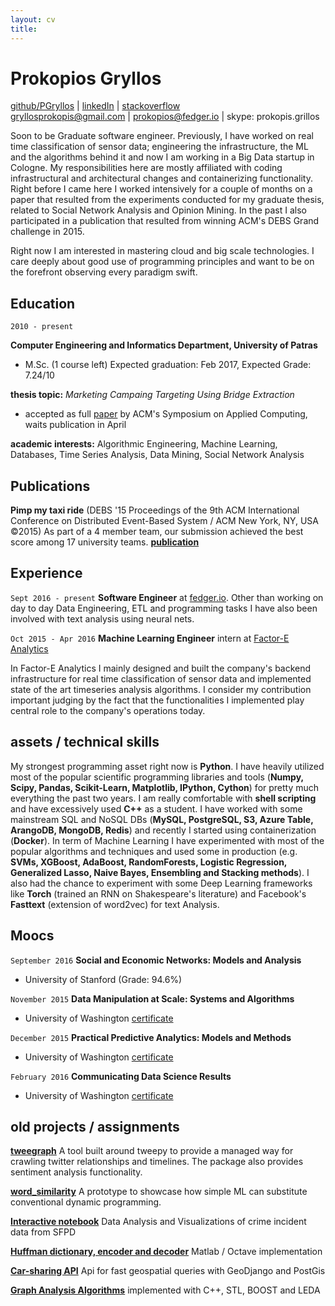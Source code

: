 ```yaml
---
layout: cv
title:
---
```


# Prokopios Gryllos

<div id="webaddress">
<a href="http://www.github.com/PGryllos">github/PGryllos</a>
|  <a href="https://www.linkedin.com/in/pgryllos">linkedIn</a>
|  <a href="http://stackoverflow.com/users/4068678/letsplayyahtzee">stackoverflow</a>
<!-- |  <a href="http://www.kaggle.com/pgryllos">kaggle</a>-->
</div>
<div id="webaddress">
<a href="http://gryllosprokopis@gmail.com">gryllosprokopis@gmail.com</a>
|  <a href="prokopios@fedger.io">prokopios@fedger.io</a>
|  <a> skype: prokopis.grillos </a>
</div>

Soon to be Graduate software engineer. Previously, I have worked on real time classification of sensor data; engineering the infrastructure, the ML and the algorithms behind it and now I am working in a Big Data startup in Cologne. My responsibilities here are mostly affiliated with coding infrastructural and architectural changes and containerizing functionality. Right before I came here I worked intensively for a couple of months on a paper that resulted from the experiments conducted for my graduate thesis, related to Social Network Analysis and Opinion Mining. In the past I also participated in a publication that resulted from winning ACM's DEBS Grand challenge in 2015.

Right now I am interested in mastering cloud and big scale technologies. I care deeply about good use of programming principles and want to be on the forefront observing every paradigm swift. 

## Education

`2010 - present`

__Computer Engineering and Informatics Department, University of Patras__

- M.Sc. (1 course left) Expected graduation: Feb 2017, Expected Grade: 7.24/10

__thesis topic:__ _Marketing Campaing Targeting Using Bridge Extraction_ 

- accepted as full [paper](https://drive.google.com/file/d/0B7gpm0rYX21kS09lQThfMkZtQjA/view?usp=sharing) by ACM's Symposium on Applied Computing, waits publication in April

__academic interests:__ Algorithmic Engineering, Machine Learning, Databases, Time Series Analysis, Data Mining, Social Network Analysis


## Publications

__Pimp my taxi ride__ (DEBS '15 Proceedings of the 9th ACM International Conference on Distributed Event-Based System / ACM New York, NY, USA ©2015)
As part of a 4 member team, our submission achieved the best score among 17 university teams.
[__publication__](http://dl.acm.org/citation.cfm?doid=2675743.2776759)


## Experience

`Sept 2016 - present`
__Software Engineer__ at [fedger.io](http://fedger.io/).
Other than working on day to day Data Engineering, ETL and programming tasks I have also been involved with text analysis using neural nets. 

`Oct 2015 - Apr 2016`
__Machine Learning Engineer__ intern at [Factor-E Analytics](http://www.factor-e.eu)

In Factor-E Analytics I mainly designed and built the company's backend infrastructure for real time classification
of sensor data and implemented state of the art timeseries analysis algorithms. I consider my contribution
important judging by the fact that the functionalities I implemented play central role to the company's
operations today.


## assets / technical skills
My strongest programming asset right now is __Python__. I have heavily utilized most of the popular scientific 
programming libraries and tools (__Numpy, Scipy, Pandas, Scikit-Learn, Matplotlib, IPython, Cython__) for pretty much everything
the past two years. I am really comfortable with __shell scripting__ and have excessively used __C++__ as a student. I have
worked with some mainstream SQL and NoSQL DBs (__MySQL, PostgreSQL, S3, Azure Table, ArangoDB, MongoDB, Redis__) and recently
I started using containerization (__Docker__). In term of Machine Learning I have experimented with most of the popular algorithms
and techniques and used some in production (e.g. __SVMs, XGBoost, AdaBoost, RandomForests, Logistic Regression, Generalized Lasso,
 Naive Bayes, Ensembling and Stacking methods__). I also had the chance to experiment with some Deep Learning frameworks like __Torch__ (trained an RNN on Shakespeare's literature) and Facebook's __Fasttext__ (extension of word2vec) for text Analysis.



## Moocs


`September 2016`
__Social and Economic Networks: Models and Analysis__

- University of Stanford (Grade: 94.6%)

`November 2015`
__Data Manipulation at Scale: Systems and Algorithms__

- University of Washington [certificate](https://www.coursera.org/account/accomplishments/certificate/73PW8J6MBAJH)

`December 2015`
__Practical Predictive Analytics: Models and Methods__

- University of Washington [certificate](https://www.coursera.org/account/accomplishments/certificate/P6J2AWFD5HCD)

`February 2016`
__Communicating Data Science Results__

- University of Washington [certificate](https://www.coursera.org/account/accomplishments/verify/GCXCRMC2TD95)



## old projects / assignments

[__tweegraph__](https://github.com/PGryllos/tweegraph) A tool built around tweepy to provide a managed way for crawling twitter relationships and timelines. The package also provides sentiment analysis functionality.

[__word_similarity__](https://github.com/PGryllos/word_similarity) A prototype to showcase how simple ML can substitute conventional dynamic programming.

[__Interactive notebook__](https://github.com/PGryllos/SanFranciscoCrimeAnalysis/blob/master/report.ipynb) Data Analysis and Visualizations of crime incident data from SFPD

[__Huffman dictionary, encoder and decoder__](https://github.com/PGryllos/nhuff) Matlab / Octave implementation

[__Car-sharing API__](https://github.com/PGryllos/car_api) Api for fast geospatial queries with GeoDjango and PostGis 

[__Graph Analysis Algorithms__](https://github.com/PGryllos/kruskal_strong_comp) implemented with C++, STL, BOOST and LEDA


<!-- ### Footer

Last updated: May 2013 -->


